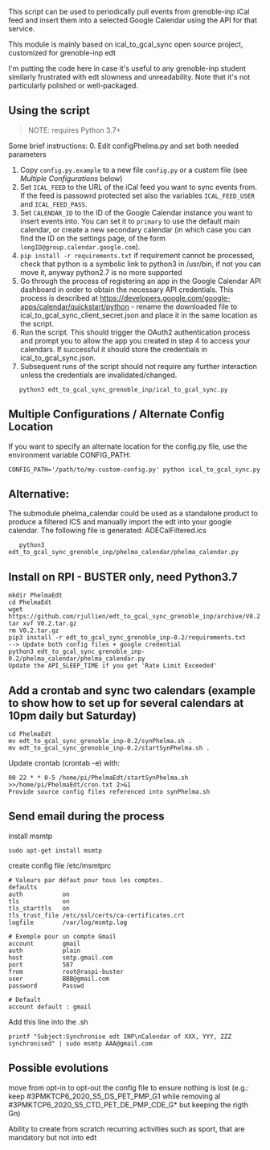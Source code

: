 This script can be used to periodically pull events from grenoble-inp iCal feed and insert them into a selected Google Calendar using the API for that service. 

This module is mainly based on ical_to_gcal_sync open source project, customized for grenoble-inp edt

I'm putting the code here in case it's useful to any grenoble-inp student similarly frustrated with edt slowness and unreadability. Note that it's not particularly polished or well-packaged.

## Using the script

> NOTE: requires Python 3.7+

Some brief instructions:
0. Edit configPhelma.py and set both needed parameters
1. Copy `config.py.example` to a new file `config.py` or a custom file (see *Multiple Configurations* below)
2. Set `ICAL_FEED` to the URL of the iCal feed you want to sync events from. If the feed is passowrd protected set also the variables `ICAL_FEED_USER` and `ICAL_FEED_PASS`.
3. Set `CALENDAR_ID` to the ID of the Google Calendar instance you want to insert events into. You can set it to `primary` to use the default main calendar, or create a new secondary calendar (in which case you can find the ID on the settings page, of the form `longID@group.calendar.google.com`).
4. `pip install -r requirements.txt`
   if requirement cannot be processed, check that python is a symbolic link to python3 in /usr/bin, if not you can move it, anyway python2.7 is no more supported
5. Go through the process of registering an app in the Google Calendar API dashboard in order to obtain the necessary API credentials. This process is described at https://developers.google.com/google-apps/calendar/quickstart/python - rename the downloaded file to ical_to_gcal_sync_client_secret.json and place it in the same location as the script. 
6. Run the script. This should trigger the OAuth2 authentication process and prompt you to allow the app you created in step 4 to access your calendars. If successful it should store the credentials in ical_to_gcal_sync.json.
7. Subsequent runs of the script should not require any further interaction unless the credentials are invalidated/changed.

```   
   python3 edt_to_gcal_sync_grenoble_inp/ical_to_gcal_sync.py
```
## Multiple Configurations / Alternate Config Location

If you want to specify an alternate location for the config.py file, use the environment variable CONFIG_PATH:

```
CONFIG_PATH='/path/to/my-custom-config.py' python ical_to_gcal_sync.py
```

## Alternative:
The submodule phelma_calendar could be used as a standalone product to produce a filtered ICS and manually import the edt 
into your google calendar.
The following file is generated: ADECalFiltered.ics
```
   python3 edt_to_gcal_sync_grenoble_inp/phelma_calendar/phelma_calendar.py
```
## Install on RPI - BUSTER only, need Python3.7 

```
mkdir PhelmaEdt
cd PhelmaEdt
wget https://github.com/rjullien/edt_to_gcal_sync_grenoble_inp/archive/V0.2.tar.gz
tar xvf V0.2.tar.gz
rm V0.2.tar.gz
pip3 install -r edt_to_gcal_sync_grenoble_inp-0.2/requirements.txt
--> Update both config files + google credential
python3 edt_to_gcal_sync_grenoble_inp-0.2/phelma_calendar/phelma_calendar.py
Update the API_SLEEP_TIME if you get 'Rate Limit Exceeded' 
```

## Add a crontab and sync two calendars (example to show how to set up for several calendars at 10pm daily but Saturday)

```
cd PhelmaEdt
mv edt_to_gcal_sync_grenoble_inp-0.2/synPhelma.sh .
mv edt_to_gcal_sync_grenoble_inp-0.2/startSynPhelma.sh .
```
Update crontab (crontab -e) with:
```
00 22 * * 0-5 /home/pi/PhelmaEdt/startSynPhelma.sh >>/home/pi/PhelmaEdt/cron.txt 2>&1
Provide source config files referenced into synPhelma.sh
```
## Send email during the process

install msmtp
```
sudo apt-get install msmtp
```
create config file /etc/msmtprc
```
# Valeurs par défaut pour tous les comptes.
defaults
auth           on
tls            on
tls_starttls   on
tls_trust_file /etc/ssl/certs/ca-certificates.crt
logfile        /var/log/msmtp.log

# Exemple pour un compte Gmail
account        gmail
auth           plain
host           smtp.gmail.com
port           587
from           root@raspi-buster
user           BBB@gmail.com
password       Passwd

# Default
account default : gmail
```

Add this line into the .sh
```
printf "Subject:Synchronise edt INP\nCalendar of XXX, YYY, ZZZ synchronised" | sudo msmtp AAA@gmail.com
```

## Possible evolutions

move from opt-in to opt-out the config file to ensure nothing is lost (e.g.: keep #3PMKTCP6_2020_S5_DS_PET_PMP_G1 while removing al #3PMKTCP6_2020_S5_CTD_PET_DE_PMP_CDE_G* but keeping the rigth Gn)

Ability to create from scratch recurring activities such as sport, that are mandatory but not into edt
